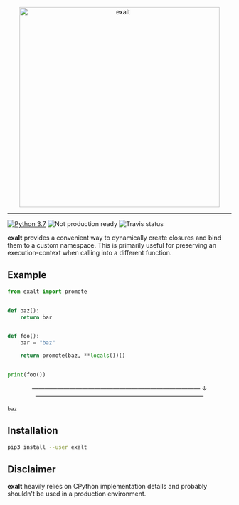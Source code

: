 <p align="center">
	<img src="https://user-images.githubusercontent.com/9287847/50569701-4cf0f680-0d6c-11e9-93d9-f7c57983fc17.png"/ width="450" alt="exalt">
</p>

---

[![Python 3.7](https://img.shields.io/badge/python-3.7-blue.svg)](https://python.org)
![Not production ready](https://img.shields.io/badge/production%20ready-not%20really-red.svg)
![Travis status](https://travis-ci.org/PhilipTrauner/exalt.svg?branch=master)

**exalt** provides a convenient way to dynamically create closures and bind them to a custom namespace. This is primarily useful for preserving an execution-context when calling into a different function.

## Example

```python
from exalt import promote


def baz():
    return bar


def foo():
    bar = "baz"

    return promote(baz, **locals())()


print(foo())
```
<p align="center">——————————————————————————— ↓ ———————————————————————————</p>

```
baz
```

## Installation
```bash
pip3 install --user exalt
```

## Disclaimer
**exalt** heavily relies on CPython implementation details and probably shouldn't be used in a production environment.
